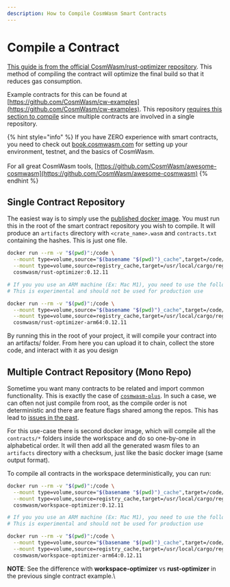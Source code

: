 ```yaml
---
description: How to Compile CosmWasm Smart Contracts
---
```


# Compile a Contract

[This guide is from the official CosmWasm/rust-optimizer repository](https://github.com/CosmWasm/rust-optimizer). This method of compiling the contract will optimize the final build so that it reduces gas consumption.

Example contracts for this can be found at [https://github.com/CosmWasm/cw-examples](https://github.com/CosmWasm/cw-examples). This repository [requires this section to compile](compile-a-contract.md#multiple-contract-repository-mono-repo) since multiple contracts are involved in a single repository.

{% hint style="info" %}
If you have ZERO experience with smart contracts, you need to check out [book.cosmwasm.com](https://book.cosmwasm.com) for setting up your environment, testnet, and the basics of CosmWasm.\
\
For all great CosmWasm tools, [https://github.com/CosmWasm/awesome-cosmwasm](https://github.com/CosmWasm/awesome-cosmwasm)
{% endhint %}

## Single Contract Repository

The easiest way is to simply use the [published docker image](https://hub.docker.com/r/cosmwasm/rust-optimizer). You must run this in the root of the smart contract repository you wish to compile. It will produce an `artifacts` directory with `<crate_name>.wasm` and `contracts.txt` containing the hashes. This is just one file.

```bash
docker run --rm -v "$(pwd)":/code \
  --mount type=volume,source="$(basename "$(pwd)")_cache",target=/code/target \
  --mount type=volume,source=registry_cache,target=/usr/local/cargo/registry \
  cosmwasm/rust-optimizer:0.12.11

# If you you use an ARM machine (Ex: Mac M1), you need to use the following
# This is experimental and should not be used for production use

docker run --rm -v "$(pwd)":/code \
  --mount type=volume,source="$(basename "$(pwd)")_cache",target=/code/target \
  --mount type=volume,source=registry_cache,target=/usr/local/cargo/registry \
  cosmwasm/rust-optimizer-arm64:0.12.11
```

By running this in the root of your project, it will compile your contract into an artifacts/ folder. From here you can upload it to chain, collect the store code, and interact with it as you design

## Multiple Contract Repository (Mono Repo)

Sometime you want many contracts to be related and import common functionality. This is exactly the case of [`cosmwasm-plus`](https://github.com/CosmWasm/cosmwasm-plus). In such a case, we can often not just compile from root, as the compile order is not deterministic and there are feature flags shared among the repos. This has lead to [issues in the past](https://github.com/CosmWasm/rust-optimizer/issues/21).

For this use-case there is second docker image, which will compile all the `contracts/*` folders inside the workspace and do so one-by-one in alphabetical order. It will then add all the generated wasm files to an `artifacts` directory with a checksum, just like the basic docker image (same output format).

To compile all contracts in the workspace deterministically, you can run:

```bash
docker run --rm -v "$(pwd)":/code \
  --mount type=volume,source="$(basename "$(pwd)")_cache",target=/code/target \
  --mount type=volume,source=registry_cache,target=/usr/local/cargo/registry \
  cosmwasm/workspace-optimizer:0.12.11

# If you you use an ARM machine (Ex: Mac M1), you need to use the following
# This is experimental and should not be used for production use

docker run --rm -v "$(pwd)":/code \
  --mount type=volume,source="$(basename "$(pwd)")_cache",target=/code/target \
  --mount type=volume,source=registry_cache,target=/usr/local/cargo/registry \
  cosmwasm/workspace-optimizer-arm64:0.12.11
```

**NOTE**: See the difference with **workspace-optimizer** vs **rust-optimizer** in the previous single contract example.\
